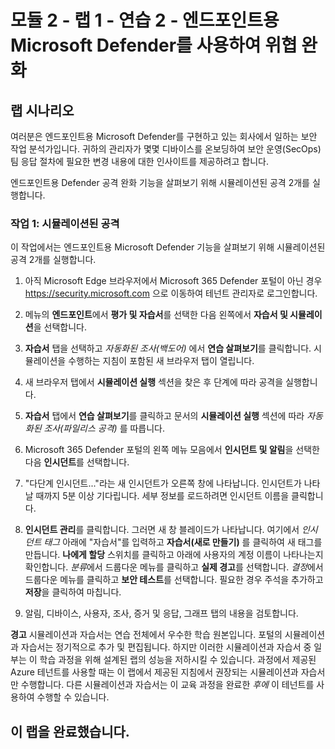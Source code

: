 ﻿# 모듈 2 - 랩 1 - 연습 2 - 엔드포인트용 Microsoft Defender를 사용하여 위협 완화

## 랩 시나리오

여러분은 엔드포인트용 Microsoft Defender를 구현하고 있는 회사에서 일하는 보안 작업 분석가입니다. 귀하의 관리자가 몇몇 디바이스를 온보딩하여 보안 운영(SecOps) 팀 응답 절차에 필요한 변경 내용에 대한 인사이트를 제공하려고 합니다.

엔드포인트용 Defender 공격 완화 기능을 살펴보기 위해 시뮬레이션된 공격 2개를 실행합니다.

### 작업 1: 시뮬레이션된 공격

이 작업에서는 엔드포인트용 Microsoft Defender 기능을 살펴보기 위해 시뮬레이션된 공격 2개를 실행합니다.

1. 아직 Microsoft Edge 브라우저에서 Microsoft 365 Defender 포털이 아닌 경우 https://security.microsoft.com 으로 이동하여 테넌트 관리자로 로그인합니다.

2. 메뉴의 **엔드포인트**에서 **평가 및 자습서**를 선택한 다음 왼쪽에서 **자습서 및 시뮬레이션**을 선택합니다.

3. **자습서** 탭을 선택하고 *자동화된 조사(백도어)* 에서 **연습 살펴보기**를 클릭합니다. 시뮬레이션을 수행하는 지침이 포함된 새 브라우저 탭이 열립니다.

4. 새 브라우저 탭에서 **시뮬레이션 실행** 섹션을 찾은 후 단계에 따라 공격을 실행합니다.

5. **자습서** 탭에서 **연습 살펴보기**를 클릭하고 문서의 **시뮬레이션 실행** 섹션에 따라 *자동화된 조사(파일리스 공격)* 를 따릅니다.

6. Microsoft 365 Defender 포털의 왼쪽 메뉴 모음에서 **인시던트 및 알림**을 선택한 다음 **인시던트**를 선택합니다.

7. "다단계 인시던트..."라는 새 인시던트가 오른쪽 창에 나타납니다. 인시던트가 나타날 때까지 5분 이상 기다립니다. 세부 정보를 로드하려면 인시던트 이름을 클릭합니다.

8. **인시던트 관리**를 클릭합니다. 그러면 새 창 블레이드가 나타납니다. 여기에서 *인시던트 태그* 아래에 "자습서"를 입력하고 **자습서(새로 만들기)** 를 클릭하여 새 태그를 만듭니다. **나에게 할당** 스위치를 클릭하고 아래에 사용자의 계정 이름이 나타나는지 확인합니다. *분류*에서 드룹다운 메뉴를 클릭하고 **실제 경고**를 선택합니다. *결정*에서 드룹다운 메뉴를 클릭하고 **보안 테스트**를 선택합니다. 필요한 경우 주석을 추가하고 **저장**을 클릭하여 마칩니다.

9. 알림, 디바이스, 사용자, 조사, 증거 및 응답, 그래프 탭의 내용을 검토합니다.

**경고** 시뮬레이션과 자습서는 연습 전체에서 우수한 학습 원본입니다.  포털의 시뮬레이션과 자습서는 정기적으로 추가 및 편집됩니다.  하지만 이러한 시뮬레이션과 자습서 중 일부는 이 학습 과정을 위해 설계된 랩의 성능을 저하시킬 수 있습니다.  과정에서 제공된 Azure 테넌트를 사용할 때는 이 랩에서 제공된 지침에서 권장되는 시뮬레이션과 자습서만 수행합니다.  다른 시뮬레이션과 자습서는 이 교육 과정을 완료한 *후에* 이 테넌트를 사용하여 수행할 수 있습니다.

## 이 랩을 완료했습니다.
